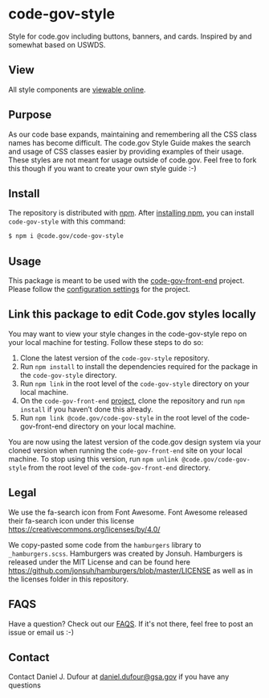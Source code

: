 # code-gov-style

Style for code.gov including buttons, banners, and cards. Inspired by and somewhat based on USWDS.

## View

All style components are [viewable online](https://gsa.github.io/code-gov-style/).

## Purpose

As our code base expands, maintaining and remembering all the CSS class names has become difficult.
The code.gov Style Guide makes the search and usage of CSS classes easier by providing examples of their usage.  These styles are not meant for usage outside of code.gov.  Feel free to fork this though if you want to create your own style guide :-)

## Install

The repository is distributed with [npm](https://www.npmjs.com/). After [installing npm](https://docs.npmjs.com/getting-started/installing-node), you can install `code-gov-style` with this command: 
```sh
$ npm i @code.gov/code-gov-style
```

## Usage

This package is meant to be used with the [code-gov-front-end](https://github.com/GSA/code-gov-front-end) project. Please follow the [configuration settings](https://github.com/GSA/code-gov-front-end/blob/master/CONFIGURATION.md#style) for the project.

## Link this package to edit Code.gov styles locally

You may want to view your style changes in the code-gov-style repo on your local machine for testing. Follow these steps to do so:
1. Clone the latest version of the `code-gov-style` repository.
2. Run `npm install` to install the dependencies required for the package in the `code-gov-style` directory.
3. Run `npm link` in the root level of the `code-gov-style` directory on your local machine.
4. On the `code-gov-front-end` [project](https://github.com/GSA/code-gov-front-end#getting-started), clone the repository and run `npm install` if you haven’t done this already.
5. Run `npm link @code.gov/code-gov-style` in the root level of the code-gov-front-end directory on your local machine.

You are now using the latest version of the code.gov design system via your cloned version when running the `code-gov-front-end` site on your local machine. To stop using this version, run `npm unlink @code.gov/code-gov-style` from the root level of the `code-gov-front-end` directory.

## Legal

We use the fa-search icon from Font Awesome.  Font Awesome released their fa-search icon under this license https://creativecommons.org/licenses/by/4.0/

We copy-pasted some code from the `hamburgers` library to `_hamburgers.scss`.  Hamburgers was created by Jonsuh.  Hamburgers is released under the MIT License and can be found here https://github.com/jonsuh/hamburgers/blob/master/LICENSE as well as in the licenses folder in this repository.

## FAQS

Have a question?  Check out our [FAQS](FAQS.md).  If it's not there, feel free to post an issue or email us :-)

## Contact

Contact Daniel J. Dufour at daniel.dufour@gsa.gov if you have any questions
